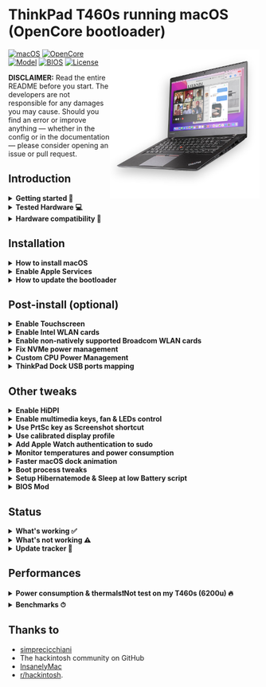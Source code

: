 # ThinkPad T460s running macOS (OpenCore bootloader)

<img align="right" src="/Images/t460s-monterey.png" alt="Lenovo Thinkpad T460s macOS Hackintosh OpenCore" width="300">

[![macOS](https://img.shields.io/badge/macOS-12.3.1-blue)](https://developer.apple.com/documentation/macos-release-notes)
[![OpenCore](https://img.shields.io/badge/OpenCore-0.8.0-green)](https://github.com/acidanthera/OpenCorePkg)
[![Model](https://img.shields.io/badge/Model-20F9*-lightgrey)](https://psref.lenovo.com/Product/ThinkPad_T460s)
[![BIOS](https://img.shields.io/badge/BIOS-1.53-yellow)](https://pcsupport.lenovo.com/us/en/products/laptops-and-netbooks/thinkpad-t-series-laptops/thinkpad-t460s/downloads/driver-list/component?name=BIOS%2FUEFI)
[![License](https://img.shields.io/badge/license-MIT-purple)](/LICENSE)

**DISCLAIMER:**
Read the entire README before you start.
The developers are not responsible for any damages you may cause.
Should you find an error or improve anything — whether in the config or in the documentation — please consider opening an issue or pull request.

## Introduction

<details>  
<summary><strong>Getting started 📖</strong></summary>
</br>

**Meet the bootloader:**

- [Why OpenCore](https://dortania.github.io/OpenCore-Install-Guide/why-oc.html)
- Dortania's [website](https://dortania.github.io)

**Recommended tools:**

- Plist editor [ProperTree](https://github.com/corpnewt/ProperTree)
- Handy-dandy ESP mounting script [MountEFI](https://github.com/corpnewt/MountEFI)
- Update OpenCore and kexts [OCAuxiliaryTools](https://github.com/ic005k/OCAuxiliaryTools)

**Resources**

- [OpenCore](https://github.com/acidanthera/OpenCorePkg)
- [OC-little](https://github.com/daliansky/OC-little)
- [X1 Carbon config](https://github.com/tylernguyen/x1c6-hackintosh)
- [T460 config](https://github.com/MSzturc/Lenovo-T460-OpenCore)

</details>

</details>

<details>  
<summary><strong>Tested Hardware 💻</strong></summary>
</br>

| Model            | Thinkpad T460s 20F90002\*\*                                                                                                                                        |
| :--------------- | :----------------------------------------------------------------------------------------------------------------------------------------------------------------- |
| Processor        | Core i5-6200U (2C, 2.4 / 3.0GHz, 3MB)                                                                                                                              |
| Graphics         | Integrated Intel HD Graphics 520                                                                                                                                   |
| Memory           | 4GB Soldered + 8GB DIMM 2133MHz DDR4, dual-channel                                                                                                                 |
| Display          | 14" Full HD (1920x1080) IPS, Touch (read[Post-install&gt;Enable Touchscreen](https://github.com/simprecicchiani/ThinkPad-T460s-macOS-OpenCore#post-install-optional)) |
| Storage          | Western Digital Black SN550 500GB NVMe SSD                                                                                                                         |
| Ethernet         | Intel Ethernet Connection I219-LM (Jacksonville)                                                                                                                   |
| WLAN + Bluetooth | 11ac+BT, Intel® Dual Band Wireless-AC 8260, 2x2 card                                                                                                              |
| Camera           | HD720p resolution, low light sensitive, fixed focus                                                                                                                |
| Audio support    | HD Audio, Realtek ALC3245 codec, stereo speakers 1Wx2, dual array microphone, combo audio/microphone jack                                                          |
| Keyboard         | 6-row, spill-resistant, multimedia Fn keys, LED backlight                                                                                                          |
| Battery          | Front Li-Polymer 3-cell (23Wh) and rear Li-Ion 3-cell (26Wh), both Integrated                                                                                      |

</details>

<details>  
<summary><strong>Hardware compatibility 🧰</strong></summary>
</br>

This EFI will suit any T460s regardless of CPU model`<sup>`[1](#CPU)`</sup>`, amount of RAM, display resolution`<sup>`[2](#Res)`</sup>` and internal storage`<sup>`[3](#NVMe)`</sup>`.

`<a name="CPU">`1`</a>`. Optional custom CPU Power Management guide.
`<a name="Res">`2`</a>`. 1440p displays should change `NVRAM -> Add -> 7C436110-AB2A-4BBB-A880-FE41995C9F82 -> UIScale`:`2` to get proper scaling while booting.
`<a name="NVMe">`3`</a>`. Follow NVMe fix guide below for NVMe drives.

This bootloader configuration will probably suit other 6th generation Thinkpads, but there could be some defacts (i. e. not working usb ports, can't connect any displays.. etc.). If you own a model other then a T460s check out these repositories:

| Maintainer |                                                                   Model | Bootloader |
| :--------- | ----------------------------------------------------------------------: | ---------: |
| MSzturc    |                    [T460](https://github.com/MSzturc/Lenovo-T460-OpenCore) |   Opencore |
| duszmox    | [X1 Carbon Gen 4](https://github.com/duszmox/ThinkPad-X1C4-macOS-OpenCore) |   Opencore |
| Tluck      |                   [T560/T460](https://github.com/tluck/Lenovo-T460-Clover) |     Clover |

</details>

## Installation

<details>  
<summary><strong>How to install macOS</strong></summary>
</br>

1. [Create an installation media](https://dortania.github.io/OpenCore-Install-Guide/installer-guide/#making-the-installer)
2. Download the [latest EFI folder](https://github.com/simprecicchiani/ThinkPad-T460s-macOS-OpenCore/releases) and copy it into the ESP partiton
3. Change your BIOS settings according to the table below
4. Boot from the USB installer (press `F12` to choose boot volume) and [start the installation process](https://dortania.github.io/OpenCore-Install-Guide/installation/installation-process.html#booting-the-opencore-usb)

| Menu     |                   |                                 | Setting       |
| -------- | ----------------- | ------------------------------- | ------------- |
| Config   | USB               | UEFI BIOS Support               | `Enable`    |
|          | Power             | Intel SpeedStep Technology      | `Enable`    |
|          |                   | CPU Power Management            | `Enable`    |
|          | CPU               | Hyper-Threading Technology      | `Enable`    |
| Security | Security Chip     |                                 | `Disable`   |
|          | Memory Protection | Execution Prevention            | `Enable`    |
|          | Virtualization    | Intel Virtualization Technology | `Enable`    |
|          |                   | Intel VT-d Feature              | `Enable`    |
|          | Anti-Theft        | Computrace                      | `Disable`   |
|          | Secure Boot       |                                 | `Disable`   |
|          | Intel SGX         |                                 | `Disable`   |
|          | Device Guard      |                                 | `Disable`   |
| Startup  | UEFI/Legacy Boot  |                                 | `UEFI Only` |
|          | CSM Support       |                                 | `No`        |
|          | Boot Mode         |                                 | `Quick`     |

</details>

<details>  
<summary><strong>Enable Apple Services</strong></summary>
</br>

1. Run the following script in Terminal

```bash
git clone https://github.com/corpnewt/GenSMBIOS && cd GenSMBIOS && chmod +x GenSMBIOS.command && ./GenSMBIOS.command
```

2. Type `3` to Generate SMBIOS, then press ENTER
3. Type `MacbookPro16,3 5`, then press ENTER. Leave this Terminal window open.
4. Open `/EFI/OC/Config.plist` with any editor and navigate to `PlatformInfo -> Generic`
5. Add the script's last result to `MLB, SystemSerialNumber and SystemUUID`

```diff
<key>PlatformInfo</key>
<dict>
   <key>Generic</key>
   <array>
      </dict>
         <key>AdviseWindows</key>
         <false/>
         <key>SystemMemoryStatus</key>
         <string>Auto</string>
         <key>MLB</key>
+        <string>M0000000000000001</string>
         <key>ProcessorType</key>
         <integer>0</integer>
         <key>ROM</key>
         <data>ESIzRFVm</data>
         <key>SpoofVendor</key>
         <true/>
         <key>SystemProductName</key>
         <string>MacBookPro16,3</string>
         <key>SystemSerialNumber</key>
+        <string>W00000000001</string>
         <key>SystemUUID</key>
+        <string>00000000-0000-0000-0000-000000000000</string>
      </dict>
   </array>
</dict>
```

6. Save and reboot the system

</details>

<details>  
<summary><strong>How to update the bootloader</strong></summary>
</br>

1. Download the [latest release](https://github.com/simprecicchiani/ThinkPad-T460s-macOS-OpenCore/releases)
2. Copy and Paste your `PlatfromInfo`
3. Enable optional kexts if needed (NVMEFix, AirportItlwm, etc.)
4. Test the new bootloader with an USB stick (Set `BootProtect: None` whenever booting with external drives)
5. Customize boot preferences (skip picker, disable verbose, etc.)
6. Mount your ESP partition
7. Backup your old EFI folder and replace it with the new one

</details>

## Post-install (optional)

<details>  
<summary><strong>Enable Touchscreen</strong></summary>
</br>

1. Open `/EFI/OC/Config.plist` with any editor
2. Add the content of [#touchscreen.plist](EFI/OC/%23touchscreen.plist)
3. Save and reboot the system

P.S. Tested on bigsur, working with gestures
https://youtu.be/-F0JAVIG92M

</details>

<details>  
<summary><strong>Enable Intel WLAN cards</strong></summary>
</br>

**Note:** The drivers provided in this repo are for Monterey and Ventura only; if you're running a different version of macOS please use the corresponding [AirportItlwm.kext](https://github.com/OpenIntelWireless/itlwm/releases).

By default the driver for Monterey is enabled. If you want to use it on Ventura disable the Airportitlwm.kext and enable the Airportitlwm-13.kext.

- If you have bluetooth problem please reference to the [IntelBluetoothFirmware](https://openintelwireless.github.io/IntelBluetoothFirmware/FAQ.html#what-does-this-kext-do)

Optional: [Remove unnecessary firmware files from OpenIntelWireless drivers](/Guides/Clean-OpenIntelWireless.md).

</details>

<details>
<summary><strong>Enable non-natively supported Broadcom WLAN cards</strong></summary>
</br>

1. Download [AirportBrcmFixup](https://github.com/acidanthera/AirportBrcmFixup/releases) and
   [BrcmPatchRAM](https://github.com/acidanthera/BrcmPatchRAM/releases).
2. Copy AirportBrcmFixup.kext, BrcmBluetoothInjector.kext, BrcmFirmwareData.kext and BrcmPatchRAM3.kext to `/EFI/OC/Kexts`
3. Open `/EFI/OC/Config.plist` with any editor
4. Add the content of [#broadcom-wlan.plist](/EFI/OC/%23broadcom-wlan.plist)
5. Save and reboot the system

- If you have bluetooth problem please reference to the [AirportBrcmFixup](https://github.com/acidanthera/AirportBrcmFixup)

</details>

<details>  
<summary><strong>Fix NVMe power management</strong></summary>
</br>

1. Open `/EFI/OC/Config.plist` with any editor
2. Add the content of [#nvme-fix.plist](/EFI/OC/%23nvme-fix.plist)
3. Save and reboot the system

</details>

<details>  
<summary><strong>Custom CPU Power Management</strong></summary>
</br>

1. Run the following script in Terminal

```bash
git clone https://github.com/corpnewt/CPUFriendFriend; cd CPUFriendFriend; chmod +x ./CPUFriendFriend.command; ./CPUFriendFriend.command
```

1. When asked, select preferred values
2. From the pop-up window, copy `ssdt_data.aml` into `/EFI/OC/ACPI/` folder (rename it if you'd like)
3. Open `/EFI/OC/Config.plist` with any editor
4. Add the content of [#cpu-pm.plist](/EFI/OC/%23cpu-pm.plist) (make sure SSDT-PLUG.aml is disabled and match your new SSDT filename)
5. Save and reboot the system

</details>

<details>  
<summary><strong>ThinkPad Dock USB ports mapping</strong></summary>
</br>

I've never had one so there's a chance something might not be working. [USB mapping guide](https://dortania.github.io/OpenCore-Post-Install/usb/).

</details>

## Other tweaks

<details>  
<summary><strong>Enable HiDPI</strong></summary>
</br>

1. [Disable SIP](https://dortania.github.io/OpenCore-Install-Guide/troubleshooting/troubleshooting.html#disabling-sip)
2. Run the following script in Terminal
   ```bash
   bash -c "$(curl -fsSL https://raw.githubusercontent.com/xzhih/one-key-hidpi/master/hidpi.sh)"
   ```
3. Follow the instructions, then reboot
4. Re-enable SIP (if desired)

[Alternative method](https://github.com/bbhardin/A-Guide-to-MacOS-Scaled-Resolutions)

</details>

<details>  
<summary><strong>Enable multimedia keys, fan & LEDs control </strong></summary>
</br>

1. Download and install [YogaSMC-App-Release.dmg](https://github.com/zhen-zen/YogaSMC/releases) (both the pref-panel and app itself)
2. Open the app
3. Check the `launch on login` option

</details>

<details>  
<summary><strong>Use PrtSc key as Screenshot shortcut</strong></summary>
</br>

Super useful shortcut that I wish I had it on my previous MBP. Default is `⌘⇧5`.

1. Open SystemPreferences.app
2. Go under `Keyboard > Shortcuts > Screenshots`
3. Click on `Screenshot and recording options` field
4. Press `PrtSc` on your keyboard (it should came out as `F13`)

</details>

<details>  
<summary><strong>Use calibrated display profile</strong></summary>
</br>

NotebookCheck's calibrated profiles. Not all panel are the same, final result may vary.

1. Run one of the following script in Terminal
   - for 1440p displays
     ```bash
     cd ~/Library/ColorSync/Profiles; wget https://github.com/simprecicchiani/ThinkPad-T460s-macOS-OpenCore/raw/master/Files/DisplayColorProfiles/T460s_WQHD_VVX14T058J02.icm
     ```
   - for 1080p displays
     ```bash
     cd ~/Library/ColorSync/Profiles; wget https://github.com/simprecicchiani/ThinkPad-T460s-macOS-OpenCore/raw/master/Files/DisplayColorProfiles/T460s_FHD_N140HCE_EAA.icm
     ```
2. Go under `SystemPreferences > Displays > Colour`
3. Select the profile

<img src="/Images/display-profile.png" alt="Lenovo Thinkpad T460s macOS Hackintosh OpenCore" height="300">

</details>

<details>
<summary><strong>Add Apple Watch authentication to sudo</strong></summary>
</br>

If you have an Apple Watch and you already [replaced the build in WiFi card](/Guides/Replace-WLAN.md), you could enable authenticating as sudo with you Apple Watch using [pam-watch](https://github.com/biscuitehh/pam-watchid).

1. Download the latest [ZIP file](https://github.com/biscuitehh/pam-watchid/archive/main.zip)
2. Unzip, which by default creates a folder called pam-watchid-main.
3. Open Terminal and install it:

   - `$ cd ~/Downloads/pam-watchid-main`
   - `$ sudo make install`
4. Regsiter the new PAM module for sudo:

   - Edit /etc/pam.d/sudo
   - Add a new line under line 1 (which is a comment) containing:
     ```bash
     auth sufficient pam_watchid.so
     ```

That’s it. Now, whenever you use sudo, you have the option of using your Watch to authenticate.
`<img src="/Images/AW-sudo.png" alt="Apple Watch authenticating with sudo" height="300">`

</details>

<details>  
<summary><strong>Monitor temperatures and power consumption</strong></summary>
</br>

1. Download and install [HWMonitor](https://github.com/kzlekk/HWSensors/releases)
2. Check `launch on login` (optional)

</details>

<details>  
<summary><strong>Faster macOS dock animation</strong></summary>
</br>

This enables auto-hide and speeds up the animation

1. Run the following script in Terminal

   ```bash
   defaults write com.apple.dock autohide-delay -float 0; defaults write com.apple.dock autohide-time-modifier -float 0.5; killall Dock
   ```

   </details>

<details>  
<summary><strong>Boot process tweaks</strong></summary>
</br>

| Menu |       |            | Setting      | What does it do?     |
| :--- | :---- | :--------- | :----------- | :------------------- |
| Misc | Boot  | ShowPicker | `False`    | Skip bootloader page |
| UEFI | Audio | PlayChime  | `Disabled` | Always silent boot   |

</details>
<details>  
<summary><strong>Setup Hibernatemode & Sleep at low Battery script</strong></summary>
</br>
<a href="https://www.tonymacx86.com/threads/release-sleeponlowbattery-solb.264785">Script that performs auto sleep/hibernate at low battery</a>
<br><br>
1.Open terminal
<br>
2.Enter commands below one by one
<br>
Settings for AC:

```
sudo pmset -c standby 1
sudo pmset -c hibernatemode 0
```

Setting for battery:

```
sudo pmset -b standby 1
sudo pmset -b standbydelayhigh 900
sudo pmset -b standbydelaylow 60
sudo pmset -b hibernatemode 25
sudo pmset -b highstandbythreshold 70
```

Settings for all:

```
sudo pmset -a acwake 0
sudo pmset -a lidwake 1
sudo pmset -a powernap 0
```

To restore default system settings run `pmset restoredefaults` command

<details>  
<summary><strong>Commands description</strong></summary>

`acwake` - wake the machine when power source (AC/battery) is changed (value = 0/1)

`lidwake` - wake the machine when the laptop lid (or clamshell) is opened (value = 0/1)

`powernap` - enable/disable Power Nap on supported machines (value = 0/1)

`standbydelayhigh` and `standbydelaylow` specify the delay, in seconds,
before writing the hibernation image to disk and powering off memory for Standby.
standbydelayhigh is used when the remaining battery capacity is above `highstandbythreshold`(has a default value of 50 percent),
and standbydelaylow is used when the remaining battery capacity is below highstandbythreshold.

hibernatemode supports values of 0, 3, or 25.

To disable hibernation, set hibernatemode to 0.

`hibernatemode` = 0 by default on desktops. The system will not back memory up to persistent storage. The system must wake from the contents of memory; the system will lose context on power loss.

`hibernatemode` = 3 by default on portables. The system will store a copy of memory to persistent storage (the disk), and will power memory during sleep. The system will wake from memory, unless a power loss forces it to restore from hibernate image.

`hibernatemode` = 25 is only settable via pmset. The system will store a copy of memory to persistent storage (the disk), and will remove power to memory. The system will restore from disk image. If you want "hibernation" - slower sleeps, slower wakes, and better battery life, you should use this setting.`<br><br>`
[pmset Descriptions Source](https://www.dssw.co.uk/reference/pmset.html)

</details> <br><br>
</details>
<details>  
<summary><strong>BIOS Mod</strong></summary>
</br>

I know it can be scary at first but with the right amount of carefulness anyone can do it.
Is it worth the effort and risk? I don't think so. I enjoyed it? 100%.
A [brief guide referencing other guides](/Guides/Bios-Mod.md).

</details>

## Status

<details>  
<summary><strong>What's working ✅</strong></summary>
</br>

- [X] CPU Power Management `~1W on IDLE`
- [X] Intel HD 520 Graphics `incuding graphics acceleration`
- [X] USB ports
- [X] Internal camera `working fine on FaceTime, Skype, Zoom and others`
- [X] Sleep / Hibernatemode `25 or 3` / Wake / Shutdown / Reboot
- [X] Intel Gigabit Ethernet
- [X] Wifi, Bluetooth, Airdrop, Handoff, Continuity, Sidecar wireless `some functionalities may be buggy or broken on Intel WLAN cards`
- [X] iMessage, FaceTime, App Store, iTunes Store `Please generate your own SMBIOS`
- [X] Speakers and headphones combo jack
- [X] Batteries
- [X] Keyboard map and hotkeys with [YogaSMC](https://github.com/zhen-zen/YogaSMC)
- [X] Touchscreen
- [X] [Trackpad, Trackpoint and physical buttons](/Images/VoodooRMI-T460s-trackpad-gestures.gif) `all macOS gestures working thanks to VoodooRMI`
- [X] SIP and FileVault 2 can be turned on
- [X] HDMI `with digital audio passthrough`
- [X] SD Card Reader `slow r/w speed but works`

</details>

<details>  
<summary><strong>What's not working ⚠️</strong></summary>
</br>

- [ ] Some users reported Mini DisplayPort is broken for them with latest updates, but it's working for me just fine
- [ ] Safari DRM `Use Chromium engine to watch Apple TV+, Amazon Prime Video, Netflix and others`
- [ ] WWAN (needs to be implemented)
- [ ] Fingerprint Reader
- [ ] Bluetooth (You can enable blutooth in the config.plist but it will cause the "volume hash mismatch" problem .Waiting for the solution.

</details>

<details>  
<summary><strong>Update tracker 🔄</strong></summary>
</br>

| [EFI Release](https://github.com/simprecicchiani/ThinkPad-T460s-macOS-OpenCore/releases)       | 0.8.5 |
| ------------------------------------------------------------------------------------------- | ----- |
| [MacOS](https://www.apple.com/macos/)                                                          | 13.0  |
| [OpenCore](https://github.com/acidanthera/OpenCorePkg/releases)                                | 0.8.5 |
| [Lilu](https://github.com/acidanthera/Lilu/releases)                                           | 1.6.2 |
| [VirtualSMC](https://github.com/acidanthera/VirtualSMC/releases)                               | 1.3.0 |
| [YogaSMC](https://github.com/zhen-zen/YogaSMC/releases)                                        | 1.5.3 |
| [WhateverGreen](https://github.com/acidanthera/WhateverGreen/releases)                         | 1.6.1 |
| [AppleALC](https://github.com/acidanthera/AppleALC/releases)                                   | 1.7.5 |
| [VoodooPS2Controller](https://github.com/acidanthera/VoodooPS2/releases)                       | 2.3.1 |
| [VoodooRMI](https://github.com/VoodooSMBus/VoodooRMI/releases)                                 | 1.3.4 |
| [VoodooI2C/VoodooI2CHID](https://github.com/VoodooI2C/VoodooI2C/releases)                      | 2.6.5 |
| [IntelMausi](https://github.com/acidanthera/IntelMausi/releases)                               | 1.0.7 |
| [HibernationFixup](https://github.com/acidanthera/HibernationFixup/releases)                   | 1.4.6 |
| [CPUFriend](https://github.com/acidanthera/CPUFriend/releases)                                 | 1.2.6 |
| [NVMeFix](https://github.com/acidanthera/NVMeFix/releases)                                     | 1.1.0 |
| [RTCMemoryFixup](https://github.com/acidanthera/RTCMemoryFixup/releases)                       | 1.0.7 |
| [AirportItlwm](https://github.com/OpenIntelWireless/itlwm/releases)                            | 2.2.0 |
| [IntelBluetoothFirmware](https://github.com/OpenIntelWireless/IntelBluetoothFirmware/releases) | 2.2.0 |
| [BlueToolFixup](https://github.com/acidanthera/BrcmPatchRAM/releases)                          | 2.6.4 |
| [AppleBacklightSmoother](https://github.com/hieplpvip/AppleBacklightSmoother/releases)         | 1.0.2 |
| [BrightnessKeys](https://github.com/acidanthera/BrightnessKeys/releases)                       | 1.0.2 |
| [RealtekCardReader](https://github.com/0xFireWolf/RealtekCardReader/releases)                  | 0.9.7 |
| [RealtekCardReaderFriend](https://github.com/0xFireWolf/RealtekCardReaderFriend/releases)      | 1.0.4 |

</details>

## Performances

<details>  
<summary><strong>Power consumption & thermals❗Not test on my T460s (6200u) 🔥</strong></summary>
</br>

| Idle State              | Max Frequency               | 2 Thread Frequency          | All Thread Frequency        | GPU Max Frequency           |
| ----------------------- | --------------------------- | --------------------------- | --------------------------- | --------------------------- |
| ![](/Images/ipg-idle.png) | ![](/Images/ipg-max-freq.png) | ![](/Images/ipg-two-freq.png) | ![](/Images/ipg-all-freq.png) | ![](/Images/ipg-gpu-freq.png) |

</details>

<details>  
<summary><strong>Benchmarks ⏱</strong></summary>
</br>

| CPU           |      Single-Core |      Multi-Core |
| :------------ | ---------------: | --------------: |
| Geekbench 5   |              730 |            1611 |
| **GPU** | **OpenCL** | **Metal** |
| Geekbench 5   |             4097 |            4179 |

`<small>`macOS 12.3.1, EFI release 0.8.0, CPU:6200u`</small>`

</details>

## Thanks to

- [simprecicchiani](https://github.com/simprecicchiani)
- The hackintosh community on GitHub
- [InsanelyMac](https://www.insanelymac.com/forum/)
- [r/hackintosh](https://www.reddit.com/r/hackintosh/).
